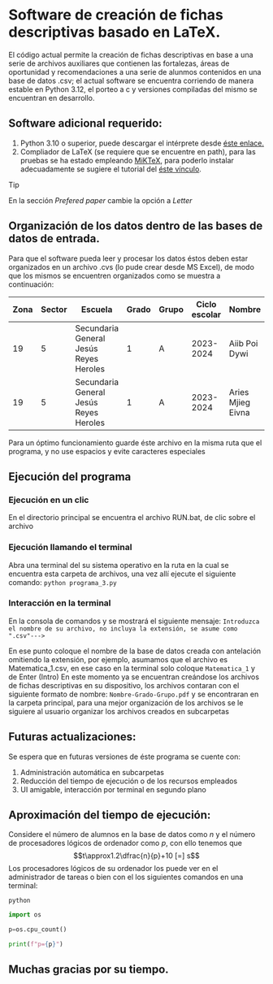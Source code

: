 # Software de creación de fichas descriptivas basado en LaTeX.
El código actual permite la creación de fichas descriptivas en base a una serie de archivos auxiliares que contienen las fortalezas, áreas de oportunidad y recomendaciones a una serie de alunmos contenidos en una base de datos .csv; el actual software se encuentra corriendo de manera estable en Python 3.12, el porteo a c y versiones compiladas del mismo se encuentran en desarrollo.
## Software adicional requerido:
1. Python 3.10 o superior, puede descargar el intérprete desde [éste enlace.](https://www.python.org/downloads/)
2. Compliador de LaTeX (se requiere que se encuentre en path), para las pruebas se ha estado empleando [MiKTeX](https://miktex.org/download), para poderlo instalar adecuadamente se sugiere el tutorial del [éste vínculo](https://miktex.org/howto/install-miktex).
> [!TIP]
> En la sección *Prefered paper* cambie la opción a *Letter*

## Organización de los datos dentro de las bases de datos de entrada.
Para que el software pueda leer y procesar los datos éstos deben estar organizados en un archivo .cvs (lo pude crear desde MS Excel), de modo que los mismos se encuentren organizados como se muestra a continuación:

| Zona | Sector | Escuela | Grado | Grupo |Ciclo escolar |Nombre | Calificación |
| --- | --- | --- | --- | --- | --- | --- | --- |
|19|5|Secundaria General Jesús Reyes Heroles|1|A|2023-2024|Aiib Poi Dywi|6.6|
|19|5|Secundaria General Jesús Reyes Heroles|1|A|2023-2024|Aries Mjieg Eivna|8.3|

Para un óptimo funcionamiento guarde éste archivo en la misma ruta que el programa, y no use espacios y evite caracteres especiales
## Ejecución del programa
### Ejecución en un clic
En el directorio principal se encuentra el archivo RUN.bat, de clic sobre el archivo
### Ejecución llamando el terminal
Abra una terminal del su sistema operativo en la ruta en la cual se encuentra esta carpeta de archivos, una vez allí ejecute el siguiente comando:
```python programa_3.py```
### Interacción en la terminal
En la consola de comandos y se mostrará el siguiente mensaje:
`Introduzca el nombre de su archivo, no incluya la extensión, se asume como ".csv"--->`

En ese punto coloque el nombre de la base de datos creada con antelación omitiendo la extensión, por ejemplo, asumamos que el archivo es Matematica_1.csv, en ese caso en la terminal solo coloque `Matematica_1` y de Enter (Intro)
En este momento ya se encuentran creándose los archivos de fichas descriptivas en su dispositivo, los archivos contaran con el siguiente formato de nombre:
`Nombre-Grado-Grupo.pdf`
y se encontraran en la carpeta principal, para una mejor organización de los archivos se le siguiere al usuario organizar los archivos creados en subcarpetas

## Futuras actualizaciones:
Se espera que en futuras versiones de éste programa se cuente con:
1. Administración automática en subcarpetas
2. Reducción del tiempo de ejecución o de los recursos empleados
3. UI amigable, interacción por terminal en segundo plano

## Aproximación del tiempo de ejecución:
Considere el número de alumnos en la base de datos como $n$ y el número de procesadores lógicos de ordenador como $p$, con ello tenemos que
$$t\approx1.2\dfrac{n}{p}+10 [=] s$$
Los procesadores lógicos de su ordenador los puede ver en el administrador de tareas o bien con el los siguientes comandos en una terminal:
```
python
```
```python
import os
```
```python
p=os.cpu_count()
```
```python
print(f"p={p}")
```
## Muchas gracias por su tiempo.
